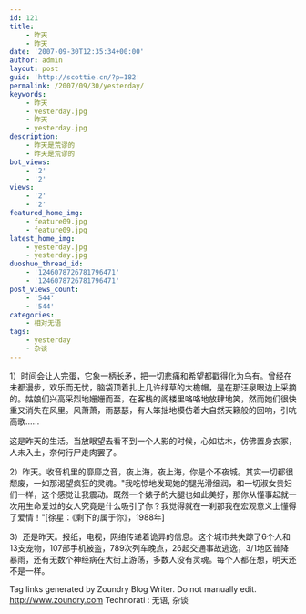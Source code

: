 ```yaml
---
id: 121
title:
    - 昨天
    - 昨天
date: '2007-09-30T12:35:34+00:00'
author: admin
layout: post
guid: 'http://scottie.cn/?p=182'
permalink: /2007/09/30/yesterday/
keywords:
    - 昨天
    - yesterday.jpg
    - 昨天
    - yesterday.jpg
description:
    - 昨天是荒谬的
    - 昨天是荒谬的
bot_views:
    - '2'
    - '2'
views:
    - '2'
    - '2'
featured_home_img:
    - feature09.jpg
    - feature09.jpg
latest_home_img:
    - yesterday.jpg
    - yesterday.jpg
duoshuo_thread_id:
    - '1246078726781796471'
    - '1246078726781796471'
post_views_count:
    - '544'
    - '544'
categories:
    - 相对无语
tags:
    - yesterday
    - 杂谈
---
```


1）时间会让人完蛋，它象一柄长矛，把一切悲痛和希望都戳得化为乌有。曾经在未都漫步，欢乐而无忧，脑袋顶着扎上几许绿草的大檐帽，是在那汪泉眼边上采摘的。姑娘们兴高采烈地姗姗而至，在客栈的阁楼里咯咯地放肆地笑，然而她们很快重又消失在风里。风萧萧，雨瑟瑟，有人笨拙地模仿着大自然天籁般的回响，引吭高歌......

这是昨天的生活。当放眼望去看不到一个人影的时候，心如枯木，仿佛置身衣冢，人未入土，奈何行尸走肉罢了。

2）昨天。收音机里的靡靡之音，夜上海，夜上海，你是个不夜城。其实一切都很颓废，一如那渴望疯狂的灵魂。"我吃惊地发现她的腿光滑细润，和一切淑女贵妇们一样，这个感觉让我震动。既然一个婊子的大腿也如此美好，那你从懂事起就一次用生命爱过的女人究竟是什么吸引了你？我觉得就在一刹那我在宏观意义上懂得了爱情！"[徐星：《剩下的属于你》，1988年]

3）还是昨天。报纸，电视，网络传递着诡异的信息。这个城市共失踪了6个人和13支宠物，107部手机被盗，789次列车晚点，26起交通事故逃逸，3/1地区普降暴雨，还有无数个神经病在大街上游荡，多数人没有灵魂。每个人都在想，明天还不是一样。

 Tag links generated by Zoundry Blog Writer. Do not manually edit. http://www.zoundry.com 
Technorati : 无语, 杂谈